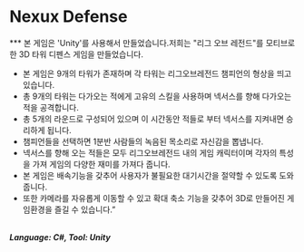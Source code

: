 # Nexux Defense

*** 본 게임은 'Unity'를 사용해서 만들었습니다.저희는 "리그 오브 레전드"를 모티브로 한 3D 타워 디펜스 게임을 만들었습니다.
- 본 게임은 9개의 타워가 존재하며 각 타워는 리그오브레전드 챔피언의 형상을 띄고 있습니다.
- 총 9개의 타워는 다가오는 적에게 고유의 스킬을 사용하며 넥서스를 향해 다가오는 적을 공격합니다.
- 총 5개의 라운드로 구성되어 있으며 이 시간동안 적들로 부터 넥서스를 지켜내면 승리하게 됩니다.
- 챔피언들을 선택하면 1분반 사람들의 녹음된 목소리로 자신감을 뽑냅니다.
- 넥서스를 향해 오는 적들은 모두 리그오브레전드 내의 게임 캐릭터이며 각자의 특성을 가져 게임의 다양한 재미를 가져다 줍니다.
- 본 게임은 배속기능을 갖추어 사용자가 불필요한 대기시간을 절약할 수 있도록 도와줍니다.
- 또한 카메라를 자유롭게 이동할 수 있고 확대 축소 기능을 갖추어 3D로 만들어진 게임환경을 즐길 수 있습니다.”
  
<br>
<b><i>Language: C#, Tool: Unity</i></b>
